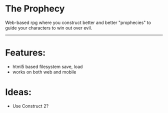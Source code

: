 The Prophecy
============

Web-based rpg where you construct better and better "prophecies" to guide your characters to win out over evil.

---

Features:
=========
   * html5 based filesystem save, load
   * works on both web and mobile

Ideas:
======
  * Use Construct 2?
